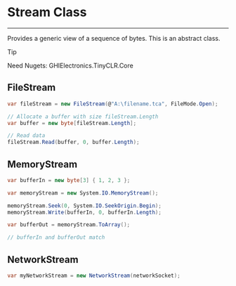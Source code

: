 # Stream Class
---
Provides a generic view of a sequence of bytes. This is an abstract class.

>[!TIP]
>Need Nugets: GHIElectronics.TinyCLR.Core

## FileStream

```cs
var fileStream = new FileStream(@"A:\filename.tca", FileMode.Open);

// Allocate a buffer with size fileStream.Length
var buffer = new byte[fileStream.Length];

// Read data
fileStream.Read(buffer, 0, buffer.Length);
```

## MemoryStream

```cs
var bufferIn = new byte[3] { 1, 2, 3 };

var memoryStream = new System.IO.MemoryStream();

memoryStream.Seek(0, System.IO.SeekOrigin.Begin);
memoryStream.Write(bufferIn, 0, bufferIn.Length);

var bufferOut = memoryStream.ToArray();

// bufferIn and bufferOut match

```
## NetworkStream

```cs
var myNetworkStream = new NetworkStream(networkSocket);
```









